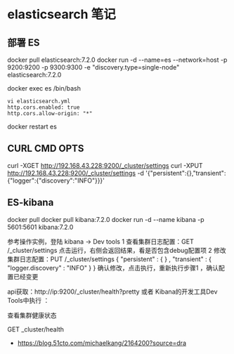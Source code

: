# elasticsearch 笔记

## 部署 ES

docker pull elasticsearch:7.2.0
docker run -d --name=es --network=host -p 9200:9200 -p 9300:9300 -e "discovery.type=single-node" elasticsearch:7.2.0

docker exec es /bin/bash
```
vi elasticsearch.yml
http.cors.enabled: true
http.cors.allow-origin: "*"
```
docker restart es

## CURL CMD OPTS

curl -XGET http://192.168.43.228:9200/_cluster/settings
curl -XPUT http://192.168.43.228:9200/_cluster/settings  -d '{"persistent":{},"transient":{"logger":{"discovery":"INFO"}}}'

## ES-kibana 

docker pull docker pull kibana:7.2.0
docker run -d --name kibana -p 5601:5601 kibana:7.2.0

参考操作实例，登陆 kibana -> Dev tools 
1 查看集群日志配置：GET /_cluster/settings 点击运行，右侧会返回结果，看是否包含debug配置项
2 修改集群日志配置：PUT /_cluster/settings
{ "persistent" : \{ }
,
"transient" :
{ "logger.discovery" : "INFO" }
}
确认修改，点击执行，重新执行步骤1 ，确认配置已经变更

api获取：http://ip:9200/_cluster/health?pretty 或者 Kibana的开发工具Dev Tools中执行 ：

查看集群健康状态

GET _cluster/health

* https://blog.51cto.com/michaelkang/2164200?source=dra
